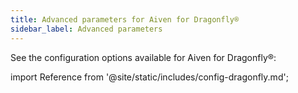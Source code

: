 ```yaml
---
title: Advanced parameters for Aiven for Dragonfly®
sidebar_label: Advanced parameters
---
```


See the configuration options available for Aiven for Dragonfly®:

import Reference from '@site/static/includes/config-dragonfly.md';

<Reference />
